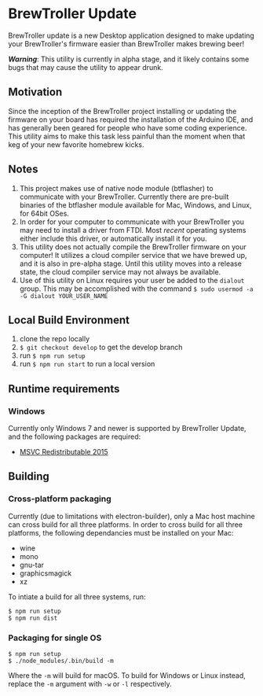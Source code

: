 # BrewTroller Update
BrewTroller update is a new Desktop application designed to make updating your BrewTroller's firmware easier than BrewTroller makes brewing beer!

**_Warning_**: This utility is currently in alpha stage, and it likely contains some bugs that may cause the utility to appear drunk.

## Motivation
Since the inception of the BrewTroller project installing or updating the firmware on your board has required the installation of the Arduino IDE, and has generally been geared for people who have some coding experience. This utility aims to make this task less painful than the moment when that keg of your new favorite homebrew kicks.  


## Notes
1. This project makes use of native node module (btflasher) to communicate with your BrewTroller. Currently there are pre-built binaries of the btflasher module available for Mac, Windows, and Linux, for 64bit OSes.
2. In order for your computer to communicate with your BrewTroller you may need to install a driver from FTDI. Most _recent_ operating systems either include this driver, or automatically install it for you.
3. This utility does not actually compile the BrewTroller firmware on your computer! It utilizes a cloud compiler service that we have brewed up, and it is also in pre-alpha stage. Until this utility moves into a release state, the cloud compiler service may not always be available.
4. Use of this utility on Linux requires your user be added to the `dialout` group. This may be accomplished with the command `$ sudo usermod -a -G dialout YOUR_USER_NAME`

## Local Build Environment

1. clone the repo locally
2. `$ git checkout develop` to get the develop branch
3. run `$ npm run setup`
4. run `$ npm run start` to run a local version

## Runtime requirements

### Windows
Currently only Windows 7 and newer is supported by BrewTroller Update, and the following packages are required:

- [MSVC Redistributable 2015](https://www.microsoft.com/en-ca/download/details.aspx?id=48145)

## Building

### Cross-platform packaging 

Currently (due to limitations with electron-builder), only a Mac host machine can cross build for all three platforms. In order to cross build for all three platforms, the following dependancies must be installed on your Mac:

- wine
- mono
- gnu-tar
- graphicsmagick
- xz

To intiate a build for all three systems, run: 

```
$ npm run setup
$ npm run dist
```

### Packaging for single OS
 
```
$ npm run setup
$ ./node_modules/.bin/build -m
```

Where the `-m` will build for macOS. To build for Windows or Linux instead, replace the `-m` argument with `-w` or `-l` respectively.